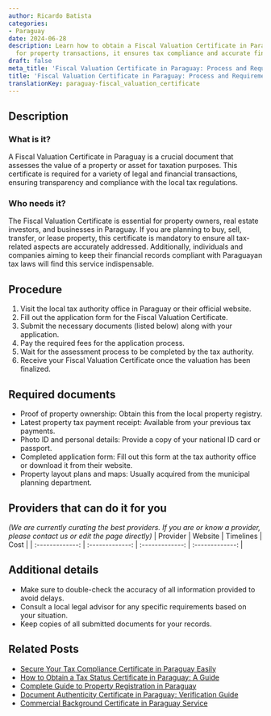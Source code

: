 ```yaml
---
author: Ricardo Batista
categories:
- Paraguay
date: 2024-06-28
description: Learn how to obtain a Fiscal Valuation Certificate in Paraguay. Essential
  for property transactions, it ensures tax compliance and accurate financial records.
draft: false
meta_title: 'Fiscal Valuation Certificate in Paraguay: Process and Requirements'
title: 'Fiscal Valuation Certificate in Paraguay: Process and Requirements'
translationKey: paraguay-fiscal_valuation_certificate
---
```



## Description
### What is it?
A Fiscal Valuation Certificate in Paraguay is a crucial document that assesses the value of a property or asset for taxation purposes. This certificate is required for a variety of legal and financial transactions, ensuring transparency and compliance with the local tax regulations.

### Who needs it?
The Fiscal Valuation Certificate is essential for property owners, real estate investors, and businesses in Paraguay. If you are planning to buy, sell, transfer, or lease property, this certificate is mandatory to ensure all tax-related aspects are accurately addressed. Additionally, individuals and companies aiming to keep their financial records compliant with Paraguayan tax laws will find this service indispensable.

## Procedure

1. Visit the local tax authority office in Paraguay or their official website.
2. Fill out the application form for the Fiscal Valuation Certificate.
3. Submit the necessary documents (listed below) along with your application.
4. Pay the required fees for the application process.
5. Wait for the assessment process to be completed by the tax authority.
6. Receive your Fiscal Valuation Certificate once the valuation has been finalized.


## Required documents

- Proof of property ownership: Obtain this from the local property registry.
- Latest property tax payment receipt: Available from your previous tax payments.
- Photo ID and personal details: Provide a copy of your national ID card or passport.
- Completed application form: Fill out this form at the tax authority office or download it from their website.
- Property layout plans and maps: Usually acquired from the municipal planning department.


## Providers that can do it for you
_(We are currently curating the best providers. If you are or know a provider, please contact us or edit the page directly)_
| Provider        |     Website     |     Timelines    |       Cost      |
| :-------------: | :-------------: |  :-------------: | :-------------: |

## Additional details

- Make sure to double-check the accuracy of all information provided to avoid delays.
- Consult a local legal advisor for any specific requirements based on your situation.
- Keep copies of all submitted documents for your records.




## Related Posts

- [Secure Your Tax Compliance Certificate in Paraguay Easily](https://tramitit.com/guides/paraguay/tax_compliance_certificate/)
- [How to Obtain a Tax Status Certificate in Paraguay: A Guide](https://tramitit.com/guides/paraguay/tax_status_certificate/)
- [Complete Guide to Property Registration in Paraguay](https://tramitit.com/guides/paraguay/property_registration/)
- [Document Authenticity Certificate in Paraguay: Verification Guide](https://tramitit.com/guides/paraguay/document_authenticity_certificate/)
- [Commercial Background Certificate in Paraguay Service](https://tramitit.com/guides/paraguay/commercial_background_certificate/)